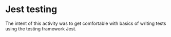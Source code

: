 # Jest testing

The intent of this activity was to get comfortable with basics of writing tests using the testing framework Jest.
